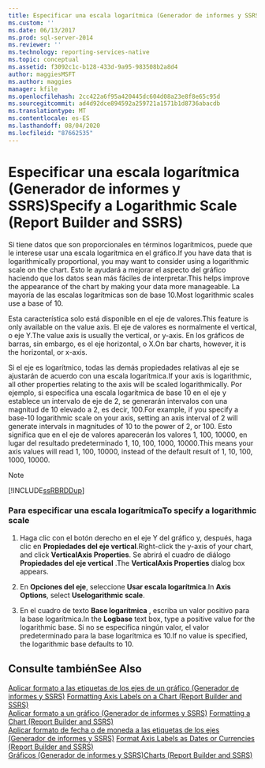 ```yaml
---
title: Especificar una escala logarítmica (Generador de informes y SSRS) | Microsoft Docs
ms.custom: ''
ms.date: 06/13/2017
ms.prod: sql-server-2014
ms.reviewer: ''
ms.technology: reporting-services-native
ms.topic: conceptual
ms.assetid: f3092c1c-b128-433d-9a95-983508b2a8d4
author: maggiesMSFT
ms.author: maggies
manager: kfile
ms.openlocfilehash: 2cc422a6f95a420445dc604d08a23e8f8e65c95d
ms.sourcegitcommit: ad4d92dce894592a259721a1571b1d8736abacdb
ms.translationtype: MT
ms.contentlocale: es-ES
ms.lasthandoff: 08/04/2020
ms.locfileid: "87662535"
---
```

# <a name="specify-a-logarithmic-scale-report-builder-and-ssrs"></a><span data-ttu-id="7361f-102">Especificar una escala logarítmica (Generador de informes y SSRS)</span><span class="sxs-lookup"><span data-stu-id="7361f-102">Specify a Logarithmic Scale (Report Builder and SSRS)</span></span>
  <span data-ttu-id="7361f-103">Si tiene datos que son proporcionales en términos logarítmicos, puede que le interese usar una escala logarítmica en el gráfico.</span><span class="sxs-lookup"><span data-stu-id="7361f-103">If you have data that is logarithmically proportional, you may want to consider using a logarithmic scale on the chart.</span></span> <span data-ttu-id="7361f-104">Esto le ayudará a mejorar el aspecto del gráfico haciendo que los datos sean más fáciles de interpretar.</span><span class="sxs-lookup"><span data-stu-id="7361f-104">This helps improve the appearance of the chart by making your data more manageable.</span></span> <span data-ttu-id="7361f-105">La mayoría de las escalas logarítmicas son de base 10.</span><span class="sxs-lookup"><span data-stu-id="7361f-105">Most logarithmic scales use a base of 10.</span></span>  
  
 <span data-ttu-id="7361f-106">Esta característica solo está disponible en el eje de valores.</span><span class="sxs-lookup"><span data-stu-id="7361f-106">This feature is only available on the value axis.</span></span> <span data-ttu-id="7361f-107">El eje de valores es normalmente el vertical, o eje Y.</span><span class="sxs-lookup"><span data-stu-id="7361f-107">The value axis is usually the vertical, or y-axis.</span></span> <span data-ttu-id="7361f-108">En los gráficos de barras, sin embargo, es el eje horizontal, o X.</span><span class="sxs-lookup"><span data-stu-id="7361f-108">On bar charts, however, it is the horizontal, or x-axis.</span></span>  
  
 <span data-ttu-id="7361f-109">Si el eje es logarítmico, todas las demás propiedades relativas al eje se ajustarán de acuerdo con una escala logarítmica.</span><span class="sxs-lookup"><span data-stu-id="7361f-109">If your axis is logarithmic, all other properties relating to the axis will be scaled logarithmically.</span></span> <span data-ttu-id="7361f-110">Por ejemplo, si especifica una escala logarítmica de base 10 en el eje y establece un intervalo de eje de 2, se generarán intervalos con una magnitud de 10 elevado a 2, es decir, 100.</span><span class="sxs-lookup"><span data-stu-id="7361f-110">For example, if you specify a base-10 logarithmic scale on your axis, setting an axis interval of 2 will generate intervals in magnitudes of 10 to the power of 2, or 100.</span></span> <span data-ttu-id="7361f-111">Esto significa que en el eje de valores aparecerán los valores 1, 100, 10000, en lugar del resultado predeterminado 1, 10, 100, 1000, 10000.</span><span class="sxs-lookup"><span data-stu-id="7361f-111">This means your axis values will read 1, 100, 10000, instead of the default result of 1, 10, 100, 1000, 10000.</span></span>  
  
> [!NOTE]  
>  [!INCLUDE[ssRBRDDup](../../includes/ssrbrddup-md.md)]  
  
### <a name="to-specify-a-logarithmic-scale"></a><span data-ttu-id="7361f-112">Para especificar una escala logarítmica</span><span class="sxs-lookup"><span data-stu-id="7361f-112">To specify a logarithmic scale</span></span>  
  
1.  <span data-ttu-id="7361f-113">Haga clic con el botón derecho en el eje Y del gráfico y, después, haga clic en **Propiedades del eje vertical**.</span><span class="sxs-lookup"><span data-stu-id="7361f-113">Right-click the y-axis of your chart, and click **VerticalAxis Properties**.</span></span> <span data-ttu-id="7361f-114">Se abrirá el cuadro de diálogo **Propiedades del eje vertical** .</span><span class="sxs-lookup"><span data-stu-id="7361f-114">The **VerticalAxis Properties** dialog box appears.</span></span>  
  
2.  <span data-ttu-id="7361f-115">En **Opciones del eje**, seleccione **Usar escala logarítmica**.</span><span class="sxs-lookup"><span data-stu-id="7361f-115">In **Axis Options**, select **Uselogarithmic scale**.</span></span>  
  
3.  <span data-ttu-id="7361f-116">En el cuadro de texto **Base logarítmica** , escriba un valor positivo para la base logarítmica.</span><span class="sxs-lookup"><span data-stu-id="7361f-116">In the **Logbase** text box, type a positive value for the logarithmic base.</span></span> <span data-ttu-id="7361f-117">Si no se especifica ningún valor, el valor predeterminado para la base logarítmica es 10.</span><span class="sxs-lookup"><span data-stu-id="7361f-117">If no value is specified, the logarithmic base defaults to 10.</span></span>  
  
## <a name="see-also"></a><span data-ttu-id="7361f-118">Consulte también</span><span class="sxs-lookup"><span data-stu-id="7361f-118">See Also</span></span>  
 <span data-ttu-id="7361f-119">[Aplicar formato a las etiquetas de los ejes de un gráfico &#40;Generador de informes y SSRS&#41;](formatting-axis-labels-on-a-chart-report-builder-and-ssrs.md) </span><span class="sxs-lookup"><span data-stu-id="7361f-119">[Formatting Axis Labels on a Chart &#40;Report Builder and SSRS&#41;](formatting-axis-labels-on-a-chart-report-builder-and-ssrs.md) </span></span>  
 <span data-ttu-id="7361f-120">[Aplicar formato a un gráfico &#40;Generador de informes y SSRS&#41;](formatting-a-chart-report-builder-and-ssrs.md) </span><span class="sxs-lookup"><span data-stu-id="7361f-120">[Formatting a Chart &#40;Report Builder and SSRS&#41;](formatting-a-chart-report-builder-and-ssrs.md) </span></span>  
 <span data-ttu-id="7361f-121">[Aplicar formato de fecha o de moneda a las etiquetas de los ejes &#40;Generador de informes y SSRS&#41;](format-axis-labels-as-dates-or-currencies-report-builder-and-ssrs.md) </span><span class="sxs-lookup"><span data-stu-id="7361f-121">[Format Axis Labels as Dates or Currencies &#40;Report Builder and SSRS&#41;](format-axis-labels-as-dates-or-currencies-report-builder-and-ssrs.md) </span></span>  
 [<span data-ttu-id="7361f-122">Gráficos &#40;Generador de informes y SSRS&#41;</span><span class="sxs-lookup"><span data-stu-id="7361f-122">Charts &#40;Report Builder and SSRS&#41;</span></span>](charts-report-builder-and-ssrs.md)  
  
  
